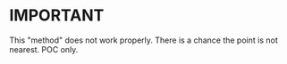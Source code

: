 # IMPORTANT
This "method" does not work properly. There is a chance the point is not nearest. POC only.
